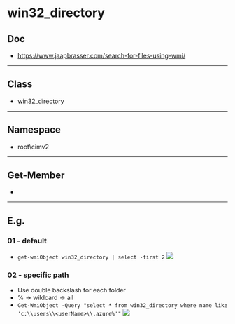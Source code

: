 # win32_directory

## Doc
* https://www.jaapbrasser.com/search-for-files-using-wmi/

---

## Class
* win32_directory

---

## Namespace
* root\cimv2

---

## Get-Member
* 

---

## E.g.
### 01 - default
* `get-wmiObject win32_directory | select -first 2`
[<img src="https://i.imgur.com/BtKdVcy.png">](https://i.imgur.com/BtKdVcy.png)

### 02 - specific path
* Use double backslash for each folder
* % -> wildcard -> all
* `Get-WmiObject -Query "select * from win32_directory where name like 'c:\\users\\<userName>\\.azure%'"`
[<img src="https://i.imgur.com/FBcUDzu.png">](https://i.imgur.com/FBcUDzu.png)
